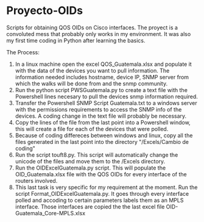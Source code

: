 # Proyecto-OIDs
Scripts for obtaining QOS OIDs on Cisco interfaces.
The proyect is a convoluted mess that probably only works in my environment. 
It was also my first time coding in Python after learning the basics.

The Process:

1.  In a linux machine open the excel QOS_Guatemala.xlsx and populate it with the data of the devices you want to pull information.
    The information needed includes hostname, device IP, SNMP server from which the walks will be done from and the snmp community.
2.  Run the python script PWSGuatemala.py to create a text file with the Powershell lines necesary to pull the devices snmp information required.
3.  Transfer the Powershell SNMP Script Guatemala.txt to a windows server with the permissions requirements to access the SNMP info of the devices.
    A coding change in the text file will probably be necessary.
4.  Copy the lines of the file from the last point into a Powershell window, this will create a file for each of the devices that were polled.
5.  Because of coding differeces between windows and linux, copy all the files generated in the last point into the directory "/Excels/Cambio de coding"
6.  Run the script touft8.py. This script will automatically change the unicode of the files and move them to the /Excels directory.
7.  Run the OIDExcelGuatemala.py script. This will populate the OID_Guatemala.xlsx file with the QOS OIDs for every interface of the routers involved.
8.  This last task is very specific for my requirement at the moment. Run the script Format_OIDExcelGuatemala.py.
    It goes through every interface polled and accoding to certain parameters labels them as an MPLS interface. 
    Those interfaces are copied the the last excel file OID-Guatemala_Core-MPLS.xlsx
